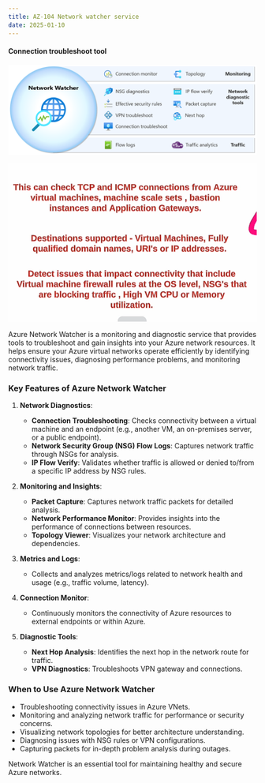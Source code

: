 ```yaml
---
title: AZ-104 Network watcher service
date: 2025-01-10
---
```




#### Connection troubleshoot tool

![alt text](Pastedimage20241120115712.png)

![alt text](Pastedimage20241120112716.png)


Azure Network Watcher is a monitoring and diagnostic service that provides tools to troubleshoot and gain insights into your Azure network resources. It helps ensure your Azure virtual networks operate efficiently by identifying connectivity issues, diagnosing performance problems, and monitoring network traffic.


### **Key Features of Azure Network Watcher**

1. **Network Diagnostics**:
    
    - **Connection Troubleshooting**: Checks connectivity between a virtual machine and an endpoint (e.g., another VM, an on-premises server, or a public endpoint).
    - **Network Security Group (NSG) Flow Logs**: Captures network traffic through NSGs for analysis.
    - **IP Flow Verify**: Validates whether traffic is allowed or denied to/from a specific IP address by NSG rules.

1. **Monitoring and Insights**:
    
    - **Packet Capture**: Captures network traffic packets for detailed analysis.
    - **Network Performance Monitor**: Provides insights into the performance of connections between resources.
    - **Topology Viewer**: Visualizes your network architecture and dependencies.

2. **Metrics and Logs**:
    
    - Collects and analyzes metrics/logs related to network health and usage (e.g., traffic volume, latency).

3. **Connection Monitor**:
    
    - Continuously monitors the connectivity of Azure resources to external endpoints or within Azure.

4. **Diagnostic Tools**:
    
    - **Next Hop Analysis**: Identifies the next hop in the network route for traffic.
    - **VPN Diagnostics**: Troubleshoots VPN gateway and connections.




### **When to Use Azure Network Watcher**

- Troubleshooting connectivity issues in Azure VNets.
- Monitoring and analyzing network traffic for performance or security concerns.
- Visualizing network topologies for better architecture understanding.
- Diagnosing issues with NSG rules or VPN configurations.
- Capturing packets for in-depth problem analysis during outages.

Network Watcher is an essential tool for maintaining healthy and secure Azure networks.